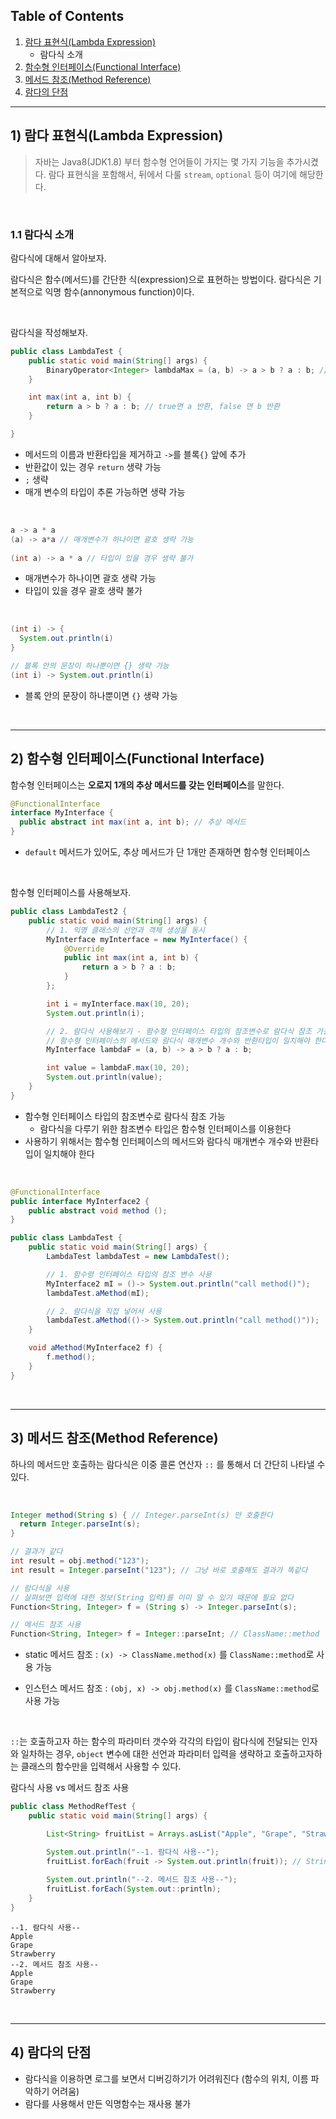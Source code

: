 ## Table of Contents

1. [람다 표현식(Lambda Expression)](https://github.com/seungki1011/Data-Engineering/tree/main/java/(024)%20Lambda#1-%EB%9E%8C%EB%8B%A4-%ED%91%9C%ED%98%84%EC%8B%9Dlambda-expression)
   * 람다식 소개
2. [함수형 인터페이스(Functional Interface)](https://github.com/seungki1011/Data-Engineering/tree/main/java/(024)%20Lambda#2-%ED%95%A8%EC%88%98%ED%98%95-%EC%9D%B8%ED%84%B0%ED%8E%98%EC%9D%B4%EC%8A%A4functional-interface)
3. [메서드 참조(Method Reference)](https://github.com/seungki1011/Data-Engineering/tree/main/java/(024)%20Lambda#3-%EB%A9%94%EC%84%9C%EB%93%9C-%EC%B0%B8%EC%A1%B0method-reference)
4. [람다의 단점](https://github.com/seungki1011/Data-Engineering/tree/main/java/(024)%20Lambda#4-%EB%9E%8C%EB%8B%A4%EC%9D%98-%EB%8B%A8%EC%A0%90)

---

## 1) 람다 표현식(Lambda Expression)

> 자바는 Java8(JDK1.8) 부터 함수형 언어들이 가지는 몇 가지 기능을 추가시켰다. 람다 표현식을 포함해서, 뒤에서 다룰 `stream`, `optional` 등이 여기에 해당한다.

<br>

### 1.1 람다식 소개

람다식에 대해서 알아보자.

람다식은 함수(메서드)를 간단한 식(expression)으로 표현하는 방법이다. 람다식은 기본적으로 익명 함수(annonymous function)이다.

<br>

람다식을 작성해보자.

```java
public class LambdaTest {
    public static void main(String[] args) {
        BinaryOperator<Integer> lambdaMax = (a, b) -> a > b ? a : b; // 람다식
    }

    int max(int a, int b) {
        return a > b ? a : b; // true면 a 반환, false 면 b 반환
    }

}
```

* 메서드의 이름과 반환타입을 제거하고 `->`를 블록`{}` 앞에 추가
* 반환값이 있는 경우 `return` 생략 가능
* `;` 생략
* 매개 변수의 타입이 추론 가능하면 생략 가능

<br>

```java
a -> a * a
(a) -> a*a // 매개변수가 하나이면 괄호 생략 가능   
 
(int a) -> a * a // 타입이 있을 경우 생략 불가
```

* 매개변수가 하나이면 괄호 생략 가능
* 타입이 있을 경우 괄호 생략 불가

<br>

```java
(int i) -> {
  System.out.println(i)
}

// 블록 안의 문장이 하나뿐이면 {} 생략 가능
(int i) -> System.out.println(i)
```

* 블록 안의 문장이 하나뿐이면 `{}` 생략 가능

<br>

---

## 2) 함수형 인터페이스(Functional Interface)

함수형 인터페이스는 **오로지 1개의 추상 메서드를 갖는 인터페이스**를 말한다.

```java
@FunctionalInterface
interface MyInterface {
  public abstract int max(int a, int b); // 추상 메서드
}
```

* `default` 메서드가 있어도, 추상 메서드가 단 1개만 존재하면 함수형 인터페이스

<br>

함수형 인터페이스를 사용해보자.

```java
public class LambdaTest2 {
    public static void main(String[] args) {
        // 1. 익명 클래스의 선언과 객체 생성을 동시
        MyInterface myInterface = new MyInterface() {
            @Override
            public int max(int a, int b) {
                return a > b ? a : b;
            }
        };

        int i = myInterface.max(10, 20);
        System.out.println(i);

        // 2. 람다식 사용해보기 - 함수형 인터페이스 타입의 참조변수로 람다식 참조 가능하다
        // 함수형 인터페이스의 메서드와 람다식 매개변수 개수와 반환타입이 일치해야 한다
        MyInterface lambdaF = (a, b) -> a > b ? a : b;

        int value = lambdaF.max(10, 20);
        System.out.println(value);
    }
}
```

* 함수형 인터페이스 타입의 참조변수로 람다식 참조 가능
  * 람다식을 다루기 위한 참조변수 타입은 함수형 인터페이스를 이용한다
* 사용하기 위해서는 함수형 인터페이스의 메서드와 람다식 매개변수 개수와 반환타입이 일치해야 한다

<br>

```java
@FunctionalInterface
public interface MyInterface2 {
    public abstract void method ();
}
```

```java
public class LambdaTest {
    public static void main(String[] args) {
        LambdaTest lambdaTest = new LambdaTest();

        // 1. 함수령 인터페이스 타입의 참조 변수 사용
        MyInterface2 mI = ()-> System.out.println("call method()");
        lambdaTest.aMethod(mI);

        // 2. 람다식을 직접 넣어서 사용
        lambdaTest.aMethod(()-> System.out.println("call method()"));
    }

    void aMethod(MyInterface2 f) {
        f.method();
    }
}
```

<br>

---

## 3) 메서드 참조(Method Reference)

하나의 메서드만 호출하는 람다식은 이중 콜론 연산자 `::` 를 통해서 더 간단히 나타낼 수 있다.

<br>

```java
Integer method(String s) { // Integer.parseInt(s) 만 호출한다
  return Integer.parseInt(s);
}
```

```java
// 결과가 같다
int result = obj.method("123");
int result = Integer.parseInt("123"); // 그냥 바로 호출해도 결과가 똑같다

// 람다식을 사용
// 살펴보면 입력에 대한 정보(String 입력)를 이미 알 수 있기 때문에 필요 없다
Function<String, Integer> f = (String s) -> Integer.parseInt(s);

// 메서드 참조 사용
Function<String, Integer> f = Integer::parseInt; // ClassName::method
```

* static 메서드 참조 : `(x) -> ClassName.method(x)` 를 `ClassName::method`로 사용 가능

* 인스턴스 메서드 참조 : `(obj, x) -> obj.method(x)` 를 `ClassName::method`로 사용 가능

<br>

`::`는 호출하고자 하는 함수의 파라미터 갯수와 각각의 타입이 람다식에 전달되는 인자와 일차하는 경우, `object` 변수에 대한 선언과 파라미터 입력을 생략하고 호출하고자하는 클래스의 함수만을 입력해서 사용할 수 있다.

람다식 사용 vs 메서드 참조 사용

```java
public class MethodRefTest {
    public static void main(String[] args) {

        List<String> fruitList = Arrays.asList("Apple", "Grape", "Strawberry");

        System.out.println("--1. 람다식 사용--");
        fruitList.forEach(fruit -> System.out.println(fruit)); // String 타입 fruit
      
        System.out.println("--2. 메서드 참조 사용--");
        fruitList.forEach(System.out::println);
    }
}
```

```
--1. 람다식 사용--
Apple
Grape
Strawberry
--2. 메서드 참조 사용--
Apple
Grape
Strawberry
```

<br>

---

## 4) 람다의 단점

* 람다식을 이용하면 로그를 보면서 디버깅하기가 어려워진다 (함수의 위치, 이름 파악하기 어려움)
* 람다를 사용해서 만든 익명함수는 재사용 불가







